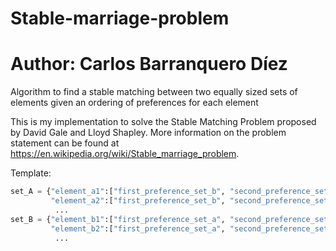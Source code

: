 # Stable-marriage-problem
# Author: Carlos Barranquero Díez

Algorithm to find a stable matching between two equally sized sets of elements given an ordering of preferences for each element

This is my implementation to solve the Stable Matching Problem proposed by David Gale and Lloyd Shapley. 
More information on the problem statement can be found at https://en.wikipedia.org/wiki/Stable_marriage_problem.

Template: 
```python
set_A = {"element_a1":["first_preference_set_b", "second_preference_set_b", ...],
         "element_a2":["first_preference_set_b", "second_preference_set_b", ...],
          ...
set_B = {"element_b1":["first_preference_set_a", "second_preference_set_a", ...],
         "element_b2":["first_preference_set_a", "second_preference_set_a", ...],
          ...

```



